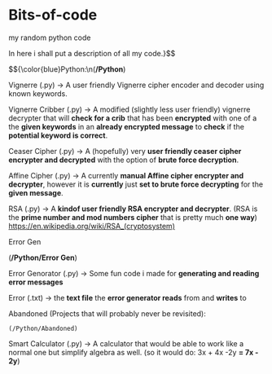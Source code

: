 # Bits-of-code
my random python code

In here i shall put a description of all my code.}$$


$${\color{blue}Python:\n(**/Python**)
  
  


  Vignerre (.py) -> A user friendly Vignerre cipher encoder and decoder using known keywords.

  Vignerre Cribber (.py) -> A modified (slightly less user friendly) vignerre decrypter that will **check for a crib** that has been **encrypted** with one of a the **given keywords** in an **already encrypted message** to **check** if the **potential keyword is correct**.
 
  Ceaser Cipher (.py) -> A (hopefully) very **user friendly ceaser cipher encrypter and decrypted** with the option of **brute force decryption**.

  Affine Cipher (.py) -> A currently **manual Affine cipher encrypter and decrypter**, however it is **currently** just **set to brute force decrypting** for the **given message**.

  RSA (.py) -> A **kindof user friendly RSA encrypter and decrypter**. (RSA is the **prime number and mod numbers cipher** that is pretty much **one way**) https://en.wikipedia.org/wiki/RSA_(cryptosystem)

  Error Gen

  (**/Python/Error Gen**)
  
  Error Genorator (.py) -> Some fun code i made for **generating and reading error messages**

  Error (.txt) -> the **text file** the **error generator reads** from and **writes** to
  
  Abandoned (Projects that will probably never be revisited):
  
    (/Python/Abandoned)
  
  Smart Calculator (.py) -> A calculator that would be able to work like a normal one but simplify algebra as well. (so it would do: 3x + 4x -2y **= 7x - 2y**)

